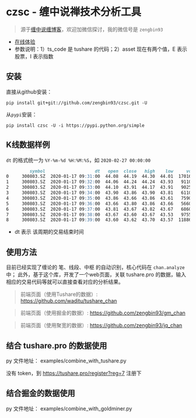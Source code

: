 # czsc - 缠中说禅技术分析工具
>源于[缠中说缠博客](http://blog.sina.com.cn/chzhshch)，欢迎加微信探讨，我的微信号是 `zengbin93`

* [在线体验](http://103.235.232.152:8005/?ts_code=000001.SH&asset=I&trade_date=20200228&freqs=5min,30min)
* 参数说明：1）ts_code 是 tushare 的代码；2）asset 现在有两个值，E 表示股票，I 表示指数

## 安装

直接从github安装：
```
pip install git+git://github.com/zengbin93/czsc.git -U
```

从`pypi`安装：
```
pip install czsc -U -i https://pypi.python.org/simple
```

## K线数据样例

`dt` 的格式统一为 `%Y-%m-%d %H:%M:%S`，如 `2020-02-27 00:00:00`

```markdown
         symbol                   dt   open  close   high    low     vol
0     300803.SZ  2020-01-17 09:31:00  44.08  44.19  44.30  44.01  170160
1     300803.SZ  2020-01-17 09:32:00  44.06  44.24  44.24  43.93   91100
2     300803.SZ  2020-01-17 09:33:00  44.10  43.91  44.17  43.91   90251
3     300803.SZ  2020-01-17 09:34:00  43.90  43.86  43.90  43.81   61100
4     300803.SZ  2020-01-17 09:35:00  43.86  43.66  43.86  43.61   75900
5     300803.SZ  2020-01-17 09:36:00  43.66  43.80  43.86  43.66   56600
6     300803.SZ  2020-01-17 09:37:00  43.81  43.67  43.82  43.67   68600
7     300803.SZ  2020-01-17 09:38:00  43.67  43.60  43.67  43.53   97554
8     300803.SZ  2020-01-17 09:39:00  43.60  43.62  43.70  43.57  118861
```

* dt 表示 该周期的交易结束时间


## 使用方法

目前已经实现了缠论的 笔、线段、中枢 的自动识别，核心代码在 `chan.analyze` 中；
此外，基于这个库，开发了一个web页面，关联 tushare.pro 的数据，输入相应的交易代码等就可以直接查看对应的分析结果。

> 前端页面（使用Tushare的数据）: https://github.com/waditu/tushare_chan

> 前端页面（使用掘金的数据）: https://github.com/zengbin93/gm_chan

> 前端页面（使用聚宽的数据）: https://github.com/zengbin93/jq_chan

## 结合 tushare.pro 的数据使用

py 文件地址： examples/combine_with_tushare.py

没有 token，到 https://tushare.pro/register?reg=7 注册下

## 结合掘金的数据使用

py 文件地址： examples/combine_with_goldminer.py


